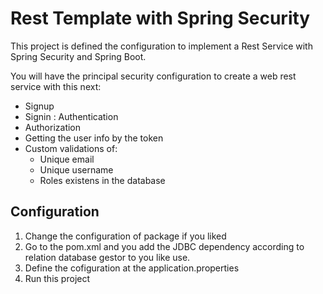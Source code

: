 # Rest Template with Spring Security

This project is defined the configuration to implement a Rest Service with Spring Security and Spring Boot.

You will have the principal security configuration to create a web rest service with this next:
  * Signup
  * Signin : Authentication
  * Authorization
  * Getting the user info by the token
  * Custom validations of:
    * Unique email
    * Unique username
    * Roles existens in the database

## Configuration
1. Change the configuration of package if you liked
2. Go to the pom.xml and you add the JDBC dependency according to relation database gestor to you like use.
3. Define the cofiguration at the application.properties
4. Run this project